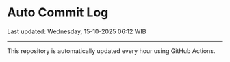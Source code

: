 # Auto Commit Log

Last updated: Wednesday, 15-10-2025 06:12 WIB

---

This repository is automatically updated every hour using GitHub Actions.
